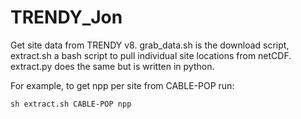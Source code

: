# TRENDY_Jon

Get site data from TRENDY v8. grab_data.sh is the download script,
extract.sh a bash script to pull individual site locations from netCDF.
extract.py does the same but is written in python.

For example, to get npp per site from CABLE-POP run:

```sh extract.sh CABLE-POP npp```

